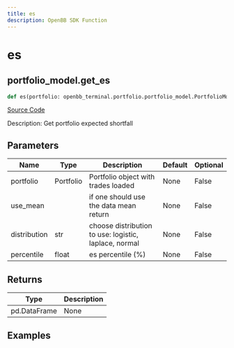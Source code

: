 ```yaml
---
title: es
description: OpenBB SDK Function
---
```

# es

## portfolio_model.get_es

```python
def es(portfolio: openbb_terminal.portfolio.portfolio_model.PortfolioModel, use_mean: bool, distribution: str, percentile: float) -> DataFrame:
```
[Source Code](https://github.com/OpenBB-finance/OpenBBTerminal/tree/main/openbb_terminal/portfolio/portfolio_model.py#L1722)

Description: Get portfolio expected shortfall

## Parameters

| Name | Type | Description | Default | Optional |
| ---- | ---- | ----------- | ------- | -------- |
| portfolio | Portfolio | Portfolio object with trades loaded | None | False |
| use_mean |  | if one should use the data mean return | None | False |
| distribution | str | choose distribution to use: logistic, laplace, normal | None | False |
| percentile | float | es percentile (%) | None | False |

## Returns

| Type | Description |
| ---- | ----------- |
| pd.DataFrame | None |

## Examples

